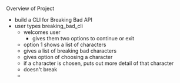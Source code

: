 
Overview of Project

- build a CLI for Breaking Bad API
- user types breaking_bad_cli
    - welcomes user
        - gives them two options to continue or exit
    - option 1 shows a list of characters
    - gives a list of breaking bad characters
    - gives option of choosing a character
    - if a character is chosen, puts out more detail of that character
    * doesn't break
    * 
